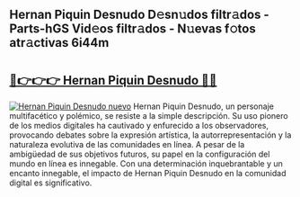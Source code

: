 ## Hernan Piquin Desnudo D𝚎sn𝚞dos filtr𝚊dos - Parts-hGS Vid𝚎os filtr𝚊dos - N𝚞evas f𝚘tos atr𝚊ctivas 6i44m

# <h2><a href="http://mbcwvc.tromn.icu/?c=Hernan+Piquin+Desnudo">🔗👉👉👉 Hernan Piquin Desnudo 🔗🔗</a></h2>

[![Hernan Piquin Desnudo nuevo](https://i.imgur.com/pEAQMta.gif)](http://mbcwvc.tromn.icu/?c=Hernan+Piquin+Desnudo)
Hernan Piquin Desnudo, un personaje multifacético y polémico, se resiste a la simple descripción. Su uso pionero de los medios digitales ha cautivado y enfurecido a los observadores, provocando debates sobre la expresión artística, la autorrepresentación y la naturaleza evolutiva de las comunidades en línea. A pesar de la ambigüedad de sus objetivos futuros, su papel en la configuración del mundo en línea es innegable. Con una determinación inquebrantable y un encanto innegable, el impacto de Hernan Piquin Desnudo en la comunidad digital es significativo.
